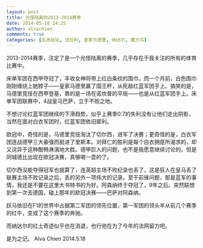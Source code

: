 ```yaml
---
layout: post
title: 光怪陆离的2013-2014赛季
date: 2014-05-18 14:25
author: alvachien
comments: true
categories: [五洲足坛, 法拉利, 皇家马德里, 纳达尔, 魔力鸟]
---
```

2013-2014赛季，注定了是一个光怪陆离的赛季，几乎存在于我关注的所有的体育比赛中。

床单军团在西甲夺冠了，丰收女神将带上红白条纹的围巾，而一个月前，白色围巾刚刚缠绕上她脖子——皇家马德里赢了国王杯，从死敌红蓝军团手上。搞笑的是，马德里竞技在西甲登基，靠的是一场在诺坎普的平局——也是从红蓝军团手上。床单军团联赛中，4战皇马巴萨，立于不败之地。

不想讨论红蓝军团继续的下滑趋势，似乎上赛季0:7的失利没有让他们走出阴影，当然在面对白衣军团时，红蓝军团依旧犀利。

欧冠中，奇怪的是，马德里竞技淘汰了切尔西，进军了决赛；更奇怪的是，白衣军团连战德甲三大豪强而挺进了里斯本。对拜仁的胜利是每个白衣拥趸所渴求的，却又诧异于这种酣畅淋漓地大胜。德甲巨人的问题，也不是我愿意继续讨论的。但是同城德比出现在欧冠决赛，真够喝一壶的了。

切尔西没能夺得冠军也就算了，连英超主场不败纪录也丢了，这是狂人在皇马丢了联赛主场不败记录之后，丢的另外一项伟大的记录。至于前锋问题，那是蓝军的事情，我还是不要在这里大书特书的为好。阿森纳终于夺冠了，9年之后。突然联想到第一次去德国，碰上那年的欧冠决赛——巴萨对阿森纳。

跃马依旧在F1的世界中占据第二军团的领先位置，第一军团的领头羊从前几个赛季的红牛，变成了这个赛季的奔驰。

而纳达尔的红土奇迹似乎也在消退，也行他在为了今年的法网留力吧。

是为之记。
Alva Chien
2014.5.18
